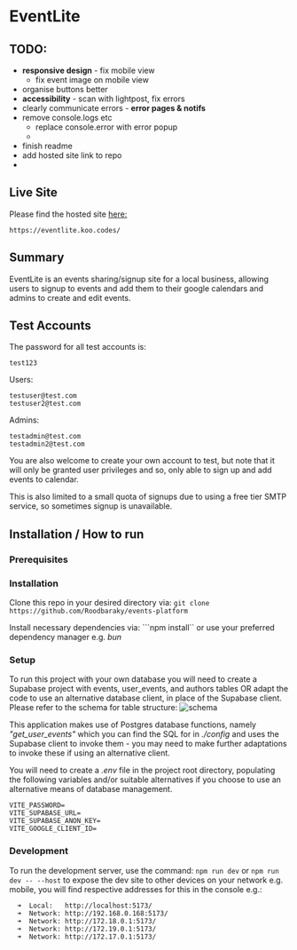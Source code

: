 # EventLite

## TODO:
- **responsive design** - fix mobile view
  - fix event image on mobile view
- organise buttons better
- **accessibility** - scan with lightpost, fix errors
- clearly communicate errors - **error pages & notifs**
- remove console.logs etc
  - replace console.error with error popup
  - 
- finish readme
- add hosted site link to repo
- 
## Live Site
Please find the hosted site [here:](https://eventlite.koo.codes/)
```
https://eventlite.koo.codes/
```
## Summary
EventLite is an events sharing/signup site for a local business, allowing users to signup to events and add them to their google calendars and admins to create and edit events.



## Test Accounts
The password for all test accounts is:
```
test123
```

Users:
```
testuser@test.com
testuser2@test.com

```

Admins:
```
testadmin@test.com
testadmin2@test.com

```

You are also welcome to create your own account to test, but note that it will only be granted user privileges and so, only able to sign up and add events to calendar.

This is also limited to a small quota of signups due to using a free tier SMTP service, so sometimes signup is unavailable.


## Installation / How to run
### Prerequisites

### Installation
Clone this repo in your desired directory via:
```git clone https://github.com/Roodbaraky/events-platform```

Install necessary dependencies via:
```npm install`` or use your preferred dependency manager e.g. *bun*


### Setup
To run this project with your own database you will need to create a Supabase project with events, user_events, and authors tables OR adapt the code to use an alternative database client, in place of the Supabase client. Please refer to the schema for table structure:
![schema](./config/schema.png)

This application makes use of Postgres database functions, namely *"get_user_events"* which you can find the SQL for in *./config* and uses the Supabase client to invoke them - you may need to make further adaptations to invoke these if using an alternative client.

You will need to create a *.env* file in the project root directory, populating the following variables and/or suitable alternatives if you choose to use an alternative means of database management.
``` 
VITE_PASSWORD=
VITE_SUPABASE_URL=
VITE_SUPABASE_ANON_KEY=
VITE_GOOGLE_CLIENT_ID=
```

### Development
To run the development server, use the command:
``` npm run dev ``` or ``` npm run dev -- --host ``` to expose the dev site to other devices on your network e.g. mobile, you will find respective addresses for this in the console e.g.:

```
  ➜  Local:   http://localhost:5173/
  ➜  Network: http://192.168.0.168:5173/
  ➜  Network: http://172.18.0.1:5173/
  ➜  Network: http://172.19.0.1:5173/
  ➜  Network: http://172.17.0.1:5173/
  ```



